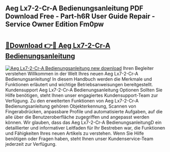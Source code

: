 ## Aeg Lx7-2-Cr-A Bedienungsanleitung PDF Download Free - Part-h6R User Guide Repair - Service Owner Edition Fm0pw

# <h2><a href="http://df4f7ah.blite.top/?on=Aeg+Lx7-2-Cr-A+Bedienungsanleitung">🔗Download 👉🔴 Aeg Lx7-2-Cr-A Bedienungsanleitung</a></h2>

[![Aeg Lx7-2-Cr-A Bedienungsanleitung new download](https://i.imgur.com/lujVjoI.png)](http://df4f7ah.blite.top/?on=Aeg+Lx7-2-Cr-A+Bedienungsanleitung)
Ihren Begleiter verstehen Willkommen in der Welt Ihres neuen Aeg Lx7-2-Cr-A Bedienungsanleitung! In diesem Handbuch werden die Merkmale und Funktionen erläutert und wichtige Betriebsanweisungen bereitgestellt. Kundensupport Aeg Lx7-2-Cr-A Bedienungsanleitung Optionen Sollten Sie Hilfe benötigen, steht Ihnen unser engagiertes Kundensupport-Team zur Verfügung. Zu den erweiterten Funktionen von Aeg Lx7-2-Cr-A Bedienungsanleitung gehören Objekterkennung, Scannen von Fingerabdrücken, anpassbare Profile und automatisierte Aufgaben, auf die alle über die Benutzeroberfläche zugegriffen und angepasst werden können. Wir glauben, dass das Aeg Lx7-2-Cr-A BedienungsanleitungD ein detaillierter und informativer Leitfaden für Ihr Bestreben war, die Funktionen und Fähigkeiten Ihres neuen Artikels zu verstehen. Wenn Sie Hilfe benötigen oder Fragen haben, steht Ihnen unser Kundenservice-Team jederzeit zur Verfügung.
